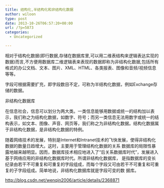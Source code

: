 ```yaml
---
title: 结构化,半结构化和非结构化数据
author: wiloon
type: post
date: 2013-10-26T06:57:20+00:00
url: /?p=5873
categories:
  - Uncategorized

---
```

相对于结构化数据(即行数据,存储在数据库里,可以用二维表结构来逻辑表达实现的数据)而言,不方便用数据库二维逻辑表来表现的数据即称为非结构化数据,包括所有格式的办公文档、文本、图片、XML、HTML、各类报表、图像和音频/视频信息等等。


字段可根据需要扩充，即字段数目不定，可称为半结构化数据，例如Exchange存储的数据。


非结构化数据库


在信息社会，信息可以划分为两大类。一类信息能够用数据或统一的结构加以表示，我们称之为结构化数据，如数字、符号；而另一类信息无法用数字或统一的结构表示，如文本、图像、声音、网页等，我们称之为非结构化数据。结构化数据属于非结构化数据，是非结构化数据的特例。


随着网络技术的发展，特别是Internet和Intranet技术的飞快发展，使得非结构化数据的数量日趋增大。这时，主要用于管理结构化数据的关系 数据库的局限性暴露地越来越明显。因而，数据库技术相应地进入了“后关系数据库时代”，发展进入基于网络应用的非结构化数据库时代。所谓非结构化数据库， 是指数据库的变长纪录由若干不可重复和可重复的字段组成，而每个字段又可由若干不可重复和可重复的子字段组成。简单地说，非结构化数据库就是字段可变的数 据库。

<http://blog.csdn.net/wenqin2006/article/details/2368871>